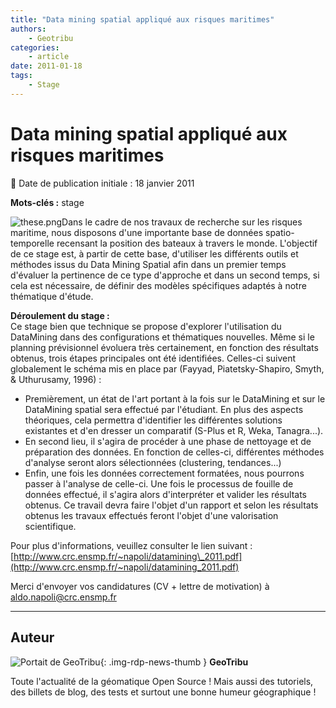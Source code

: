 ```yaml
---
title: "Data mining spatial appliqué aux risques maritimes"
authors:
    - Geotribu
categories:
    - article
date: 2011-01-18
tags:
    - Stage
---
```


# Data mining spatial appliqué aux risques maritimes

:calendar: Date de publication initiale : 18 janvier 2011

**Mots-clés :** stage

![these.png](https://cdn.geotribu.fr/img/logos-icones/divers/these.png)Dans le cadre de nos travaux de recherche sur les risques maritime, nous disposons d'une importante base de données spatio-temporelle recensant la position des bateaux à travers le monde. L'objectif de ce stage est, à partir de cette base, d'utiliser les différents outils et méthodes issus du Data Mining Spatial afin dans un premier temps d'évaluer la pertinence de ce type d'approche et dans un second temps, si cela est nécessaire, de définir des modèles spécifiques adaptés à notre thématique d'étude.

**Déroulement du stage :**  
Ce stage bien que technique se propose d'explorer l'utilisation du DataMining dans des configurations et thématiques nouvelles. Même si le planning prévisionnel évoluera très certainement, en fonction des résultats obtenus, trois étapes principales ont été identifiées. Celles-ci suivent globalement le schéma mis en place par (Fayyad, Piatetsky-Shapiro, Smyth, & Uthurusamy, 1996)⁠ :⁠

* Premièrement, un état de l'art portant à la fois sur le DataMining et sur le DataMining spatial sera effectué par l'étudiant. En plus des aspects théoriques, cela permettra d'identifier les différentes solutions existantes et d'en dresser un comparatif (S-Plus et R, Weka, Tanagra...).
* En second lieu, il s'agira de procéder à une phase de nettoyage et de préparation des données. En fonction de celles-ci, différentes méthodes d'analyse seront alors sélectionnées (clustering, tendances...)
* Enfin, une fois les données correctement formatées, nous pourrons passer à l'analyse de celle-ci. Une fois le processus de fouille de données effectué, il s'agira alors d'interpréter et valider les résultats obtenus.
Ce travail devra faire l'objet d'un rapport et selon les résultats obtenus les travaux effectués feront l'objet d'une valorisation scientifique.

Pour plus d'informations, veuillez consulter le lien suivant : [http://www.crc.ensmp.fr/~napoli/datamining\_2011.pdf](http://www.crc.ensmp.fr/~napoli/datamining_2011.pdf)

Merci d'envoyer vos candidatures (CV + lettre de motivation) à [aldo.napoli@crc.ensmp.fr](mailto:aldo.napoli@crc.ensmp.fr)

----

## Auteur

![Portait de GeoTribu](https://cdn.geotribu.fr/img/internal/charte/geotribu_logo_64x64.png){: .img-rdp-news-thumb }
**GeoTribu**

Toute l'actualité de la géomatique Open Source ! Mais aussi des tutoriels, des billets de blog, des tests et surtout une bonne humeur géographique !
